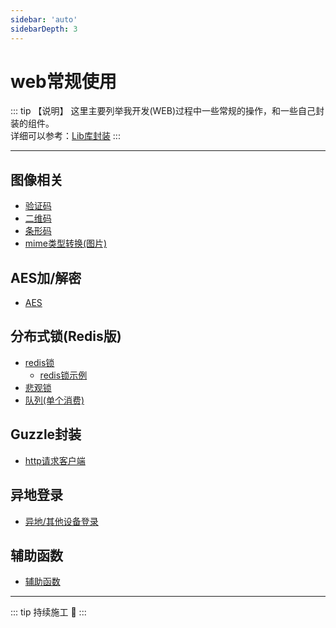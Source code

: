 ```yaml
---
sidebar: 'auto'
sidebarDepth: 3
---
```


# web常规使用

::: tip 【说明】
这里主要列举我开发(WEB)过程中一些常规的操作，和一些自己封装的组件。\
详细可以参考：[Lib库封装](https://github.com/JerryTZF/hyperf-demo/tree/main/app/Lib)
:::

---

## 图像相关

- [验证码](https://github.com/JerryTZF/hyperf-demo/blob/main/app/Lib/_Image/Captcha.php)
- [二维码](https://github.com/JerryTZF/hyperf-demo/blob/main/app/Lib/_Image/Qrcode.php)
- [条形码](https://github.com/JerryTZF/hyperf-demo/blob/main/app/Lib/_Image/Barcode.php)
- [mime类型转换(图片)](https://github.com/JerryTZF/hyperf-demo/blob/main/app/Controller/DemoController.php#L136)

## AES加/解密

- [AES](https://github.com/JerryTZF/hyperf-demo/blob/main/app/Lib/_Encrypt/AES.php)

## 分布式锁(Redis版)

- [redis锁](https://github.com/JerryTZF/hyperf-demo/blob/main/app/Lib/_Lock/RedisLock.php)
  - [redis锁示例](https://github.com/JerryTZF/hyperf-demo/blob/main/app/Controller/DemoController.php#L205)
- [悲观锁](https://github.com/JerryTZF/hyperf-demo/blob/main/app/Controller/DemoController.php#L172)
- [队列(单个消费)](/zh/hyperf/redis/oversold.md)

## Guzzle封装

- [http请求客户端](https://github.com/JerryTZF/hyperf-demo/blob/main/app/Lib/_Guzzle/RequestClient.php)

## 异地登录

- [异地/其他设备登录](https://github.com/JerryTZF/hyperf-demo/blob/main/app/Middleware/CheckTokenMiddleware.php)

## 辅助函数

- [辅助函数](https://learnku.com/docs/laravel/5.8/helpers/3919#introduction)

---

::: tip
持续施工 :construction:
:::